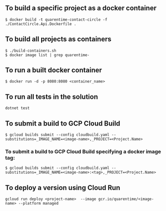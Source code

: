 ## To build a specific project as a docker container

```
$ docker build -t quarentime-contact-circle -f ./ContactCircle.Api.Dockerfile .
```

## To build all projects as containers

```
$ ./build-containers.sh
$ docker image list | grep quarentime-
```

## To run a built docker container

```
$ docker run -d -p 8080:8080 <container_name>
```

## To run all tests in the solution

```
dotnet test
```

## To submit a build to GCP Cloud Build

```
$ gcloud builds submit --config cloudbuild.yaml --substitutions=_IMAGE_NAME=<image-name>,_PROJECT=<Project.Name>
```

### To submit a build to GCP Cloud Build specifying a docker image tag:

```
$ gcloud builds submit --config cloudbuild.yaml --substitutions=_IMAGE_NAME=<image-name>:<tag>,_PROJECT=<Project.Name>
```

## To deploy a version using Cloud Run

```
gcloud run deploy <project-name>  --image gcr.io/quarentime/<image-name> --platform managed
```